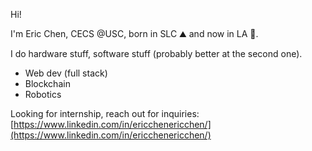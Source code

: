 Hi!

I'm Eric Chen, CECS @USC, born in SLC ⛰️ and now in LA 🌴.

I do hardware stuff, software stuff (probably better at the second one).
- Web dev (full stack)
- Blockchain
- Robotics

Looking for internship, reach out for inquiries: [https://www.linkedin.com/in/ericchenericchen/](https://www.linkedin.com/in/ericchenericchen/)

